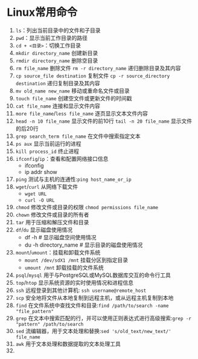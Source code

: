 # Linux常用命令

1. `ls`：列出当前目录中的文件和子目录
2. `pwd`：显示当前工作目录的路径
3. `cd + <目录>`：切换工作目录
4. `mkdir directory_name` 创建新目录
5. `rmdir directory_name` 删除空目录
6. `rm file_name` 删除文件 `rm -r directory_name` 递归删除目录及其内容
7. `cp source_file destination` 复制文件 `cp -r source_directory destination` 递归复制目录及其内容
8. `mv old_name new_name` 移动或重命名文件或目录
9. `touch file_name` 创建空文件或更新文件的时间戳
10. `cat file_name` 连接和显示文件内容
11. `more file_name`/`less file_name`  逐页显示文本文件内容
12. `head -n 10 file_name` 显示文件的前10行 `tail -n 20 file_name` 显示文件的后20行
13. `grep search_term file_name` 在文件中搜索指定文本
14. `ps aux` 显示当前运行的进程
15. `kill process_id` 终止进程
16. `ifconfig`/`ip`：查看和配置网络接口信息
    - ifconfig
    - ip addr show
17. `ping` 测试与主机的连通性:`ping host_name_or_ip`
18. `wget`/`curl` 从网络下载文件
    - `wget URL`
    - `curl -O URL`
19. `chmod` 修改文件或目录的权限 `chmod permissions file_name`
20. `chown` 修改文件或目录的所有者
21. `tar` 用于压缩和解压文件和目录
22. `df`/`du` 显示磁盘使用情况
    - df -h  # 显示磁盘空间使用情况
    - du -h directory_name  # 显示目录的磁盘使用情况
23. `mount`/`umount`：挂载和卸载文件系统
    - `mount /dev/sdX1 /mnt` 挂载分区到指定目录
    - `umount /mnt` 卸载挂载的文件系统
24. `psql`/`mysql` 用于与PostgreSQL或MySQL数据库交互的命令行工具
25. `top`/`htop` 显示系统资源的实时使用情况和进程信息
26. `ssh` 远程登录到其他计算机: `ssh username@remote_host`
27. `scp` 安全地将文件从本地复制到远程主机，或从远程主机复制到本地
28. `find` 在文件系统中查找文件和目录:`find /path/to/search -name "file_pattern"`
29. `grep` 在文本中搜索匹配的行，并可以使用正则表达式进行高级搜索:`grep -r "pattern" /path/to/search`
30. `sed` 流编辑器，用于文本处理和替换:`sed 's/old_text/new_text/' file_name`
31. `awk` 用于文本处理和数据提取的文本处理工具
32. 
